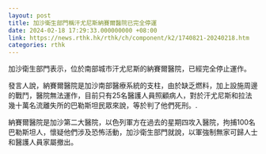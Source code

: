 ```yaml
---
layout: post
title: 加沙衛生部門稱汗尤尼斯納賽爾醫院已完全停運
date: 2024-02-18 17:29:33.000000000 +08:00
link: https://news.rthk.hk/rthk/ch/component/k2/1740821-20240218.htm
categories: rthk
---
```


加沙衛生部門表示，位於南部城市汗尤尼斯的納賽爾醫院，已經完全停止運作。

發言人說，納賽爾醫院是加沙南部醫療系統的支柱，由於缺乏燃料，加上設施周邊的戰鬥，醫院無法運作，目前只有25名醫護人員照顧病人，對於汗尤尼斯和拉法幾十萬名流離失所的巴勒斯坦民眾來說，等於判了他們死刑。.

納賽爾醫院是加沙第二大醫院，以色列軍方在過去的星期四攻入醫院，拘捕100名巴勒斯坦人，懷疑他們涉及恐怖活動，加沙衛生部門就說，以軍強制無家可歸人士和醫護人員家屬撤出。
